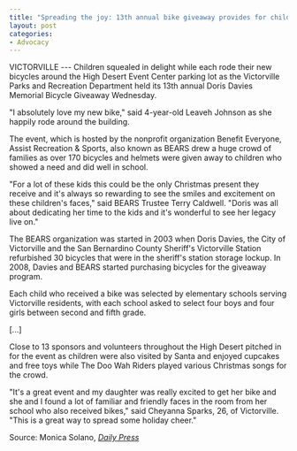 ```yaml
---
title: "Spreading the joy: 13th annual bike giveaway provides for children in need"
layout: post
categories:
- Advocacy
---
```


VICTORVILLE --- Children squealed in delight while each rode their new bicycles around the High Desert Event Center parking lot as the Victorville Parks and Recreation Department held its 13th annual Doris Davies Memorial Bicycle Giveaway Wednesday.

"I absolutely love my new bike," said 4-year-old Leaveh Johnson as she happily rode around the building.

The event, which is hosted by the nonprofit organization Benefit Everyone, Assist Recreation &amp; Sports, also known as BEARS drew a huge crowd of families as over 170 bicycles and helmets were given away to children who showed a need and did well in school.

"For a lot of these kids this could be the only Christmas present they receive and it's always so rewarding to see the smiles and excitement on these children's faces," said BEARS Trustee Terry Caldwell. "Doris was all about dedicating her time to the kids and it's wonderful to see her legacy live on."

The BEARS organization was started in 2003 when Doris Davies, the City of Victorville and the San Bernardino County Sheriff's Victorville Station refurbished 30 bicycles that were in the sheriff's station storage lockup. In 2008, Davies and BEARS started purchasing bicycles for the giveaway program.

Each child who received a bike was selected by elementary schools serving Victorville residents, with each school asked to select four boys and four girls between second and fifth grade.

\[...\]

Close to 13 sponsors and volunteers throughout the High Desert pitched in for the event as children were also visited by Santa and enjoyed cupcakes and free toys while The Doo Wah Riders played various Christmas songs for the crowd.

"It's a great event and my daughter was really excited to get her bike and she and I found a lot of familiar and friendly faces in the room from her school who also received bikes," said Cheyanna Sparks, 26, of Victorville. "This is a great way to spread some holiday cheer."

Source: Monica Solano, [*Daily Press*](https://www.vvdailypress.com)

